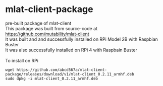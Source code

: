 # mlat-client-package </br>
pre-built package of mlat-client  </br>
This package was built from source-code at https://github.com/mutability/mlat-client </br>
It was built and and successfully installed on RPi Model 2B with Raspbian Buster </br>
It was also successfully installed on RPi 4 with Raspbain Buster </br>
</br>
To install on RPi </br>
```
wget https://github.com/abcd567a/mlat-client-package/releases/download/v1/mlat-client_0.2.11_armhf.deb
sudo dpkg -i mlat-client_0.2.11_armhf.deb
```
